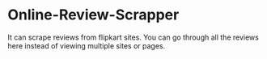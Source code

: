 # Online-Review-Scrapper
It can scrape reviews from flipkart sites. You can go through all the reviews here instead of viewing multiple sites or pages.
